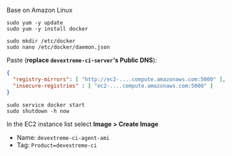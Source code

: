 Base on Amazon Linux

```
sudo yum -y update
sudo yum -y install docker

sudo mkdir /etc/docker
sudo nano /etc/docker/daemon.json
```

Paste (**replace `devextreme-ci-server`'s Public DNS**):

```json
{
  "registry-mirrors": [ "http://ec2-....compute.amazonaws.com:5000" ],
  "insecure-registries" : [ "ec2-....compute.amazonaws.com:5000" ]
}
```

```
sudo service docker start
sudo shutdown -h now
```

In the EC2 instance list select **Image > Create Image**

- Name: `devextreme-ci-agent-ami`
- Tag: `Product=devextreme-ci`
